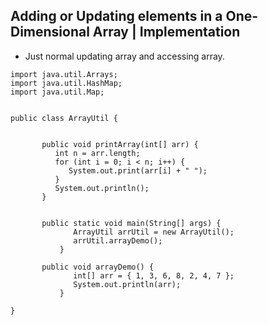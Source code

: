 ## Adding or Updating elements in a One-Dimensional Array | Implementation

- Just normal updating array and accessing array.

```
import java.util.Arrays;
import java.util.HashMap;
import java.util.Map;


public class ArrayUtil {


	   public void printArray(int[] arr) {
	      int n = arr.length;
	      for (int i = 0; i < n; i++) {
	         System.out.print(arr[i] + " ");
	      }
	      System.out.println();
	   }

	   
	   public static void main(String[] args) {
		      ArrayUtil arrUtil = new ArrayUtil();
		      arrUtil.arrayDemo();
		   }
	   
	   public void arrayDemo() {
		      int[] arr = { 1, 3, 6, 8, 2, 4, 7 };
		      System.out.println(arr);
		   }

}

```